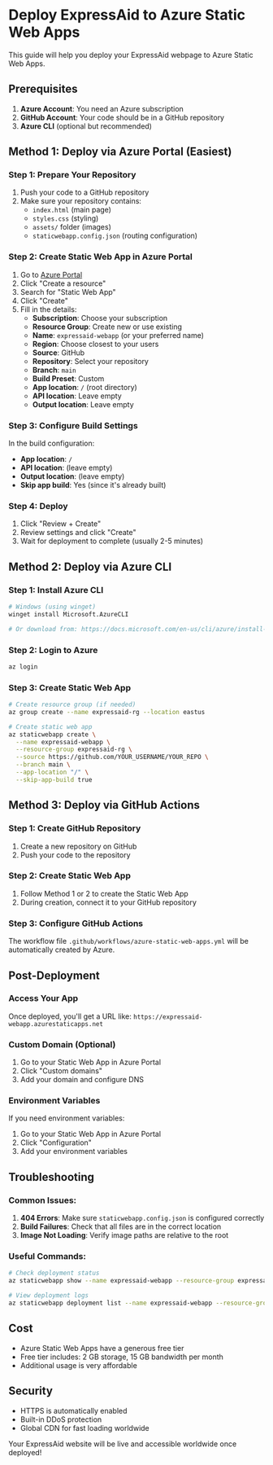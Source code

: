 # Deploy ExpressAid to Azure Static Web Apps

This guide will help you deploy your ExpressAid webpage to Azure Static Web Apps.

## Prerequisites

1. **Azure Account**: You need an Azure subscription
2. **GitHub Account**: Your code should be in a GitHub repository
3. **Azure CLI** (optional but recommended)

## Method 1: Deploy via Azure Portal (Easiest)

### Step 1: Prepare Your Repository
1. Push your code to a GitHub repository
2. Make sure your repository contains:
   - `index.html` (main page)
   - `styles.css` (styling)
   - `assets/` folder (images)
   - `staticwebapp.config.json` (routing configuration)

### Step 2: Create Static Web App in Azure Portal
1. Go to [Azure Portal](https://portal.azure.com)
2. Click "Create a resource"
3. Search for "Static Web App"
4. Click "Create"
5. Fill in the details:
   - **Subscription**: Choose your subscription
   - **Resource Group**: Create new or use existing
   - **Name**: `expressaid-webapp` (or your preferred name)
   - **Region**: Choose closest to your users
   - **Source**: GitHub
   - **Repository**: Select your repository
   - **Branch**: `main`
   - **Build Preset**: Custom
   - **App location**: `/` (root directory)
   - **API location**: Leave empty
   - **Output location**: Leave empty

### Step 3: Configure Build Settings
In the build configuration:
- **App location**: `/`
- **API location**: (leave empty)
- **Output location**: (leave empty)
- **Skip app build**: Yes (since it's already built)

### Step 4: Deploy
1. Click "Review + Create"
2. Review settings and click "Create"
3. Wait for deployment to complete (usually 2-5 minutes)

## Method 2: Deploy via Azure CLI

### Step 1: Install Azure CLI
```bash
# Windows (using winget)
winget install Microsoft.AzureCLI

# Or download from: https://docs.microsoft.com/en-us/cli/azure/install-azure-cli
```

### Step 2: Login to Azure
```bash
az login
```

### Step 3: Create Static Web App
```bash
# Create resource group (if needed)
az group create --name expressaid-rg --location eastus

# Create static web app
az staticwebapp create \
  --name expressaid-webapp \
  --resource-group expressaid-rg \
  --source https://github.com/YOUR_USERNAME/YOUR_REPO \
  --branch main \
  --app-location "/" \
  --skip-app-build true
```

## Method 3: Deploy via GitHub Actions

### Step 1: Create GitHub Repository
1. Create a new repository on GitHub
2. Push your code to the repository

### Step 2: Create Static Web App
1. Follow Method 1 or 2 to create the Static Web App
2. During creation, connect it to your GitHub repository

### Step 3: Configure GitHub Actions
The workflow file `.github/workflows/azure-static-web-apps.yml` will be automatically created by Azure.

## Post-Deployment

### Access Your App
Once deployed, you'll get a URL like:
`https://expressaid-webapp.azurestaticapps.net`

### Custom Domain (Optional)
1. Go to your Static Web App in Azure Portal
2. Click "Custom domains"
3. Add your domain and configure DNS

### Environment Variables
If you need environment variables:
1. Go to your Static Web App in Azure Portal
2. Click "Configuration"
3. Add your environment variables

## Troubleshooting

### Common Issues:
1. **404 Errors**: Make sure `staticwebapp.config.json` is configured correctly
2. **Build Failures**: Check that all files are in the correct location
3. **Image Not Loading**: Verify image paths are relative to the root

### Useful Commands:
```bash
# Check deployment status
az staticwebapp show --name expressaid-webapp --resource-group expressaid-rg

# View deployment logs
az staticwebapp deployment list --name expressaid-webapp --resource-group expressaid-rg
```

## Cost
- Azure Static Web Apps have a generous free tier
- Free tier includes: 2 GB storage, 15 GB bandwidth per month
- Additional usage is very affordable

## Security
- HTTPS is automatically enabled
- Built-in DDoS protection
- Global CDN for fast loading worldwide

Your ExpressAid website will be live and accessible worldwide once deployed! 